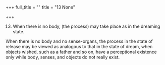 +++
full_title = ""
title = "13 None"

+++


13. When there is no body, (the process) may take place as in the dreaming state.

When there is no body and no sense-organs, the process in the state of release may be viewed as analogous to that in the state of dream, when objects wished, such as a father and so on, have a perceptional existence only while body, senses, and objects do not really exist.


